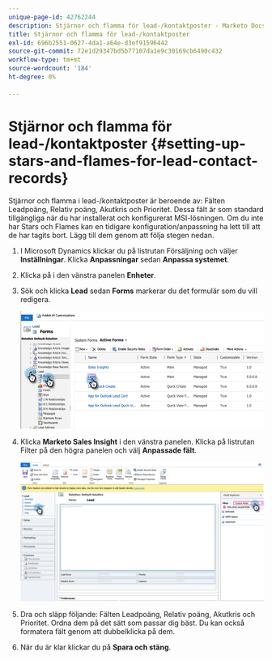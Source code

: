 ```yaml
---
unique-page-id: 42762244
description: Stjärnor och flamma för lead-/kontaktposter - Marketo Docs - produktdokumentation
title: Stjärnor och flamma för lead-/kontaktposter
exl-id: 696b2551-0627-4da1-a64e-d3ef91596442
source-git-commit: 72e1d29347bd5b77107da1e9c30169cb6490c432
workflow-type: tm+mt
source-wordcount: '184'
ht-degree: 0%

---
```


# Stjärnor och flamma för lead-/kontaktposter {#setting-up-stars-and-flames-for-lead-contact-records}

Stjärnor och flamma i lead-/kontaktposter är beroende av: Fälten Leadpoäng, Relativ poäng, Akutkris och Prioritet. Dessa fält är som standard tillgängliga när du har installerat och konfigurerat MSI-lösningen. Om du inte har Stars och Flames kan en tidigare konfiguration/anpassning ha lett till att de har tagits bort. Lägg till dem genom att följa stegen nedan.

1. I Microsoft Dynamics klickar du på listrutan Försäljning och väljer **Inställningar**. Klicka **Anpassningar** sedan **Anpassa systemet**.

1. Klicka på i den vänstra panelen **Enheter**.

1. Sök och klicka **Lead** sedan **Forms** markerar du det formulär som du vill redigera.

   ![](assets/setting-up-stars-and-flames-for-lead-contact-records-1.png)

1. Klicka **Marketo Sales Insight** i den vänstra panelen. Klicka på listrutan Filter på den högra panelen och välj **Anpassade fält**.

   ![](assets/setting-up-stars-and-flames-for-lead-contact-records-2.png)

1. Dra och släpp följande: Fälten Leadpoäng, Relativ poäng, Akutkris och Prioritet. Ordna dem på det sätt som passar dig bäst. Du kan också formatera fält genom att dubbelklicka på dem.

1. När du är klar klickar du på **Spara och stäng**.
